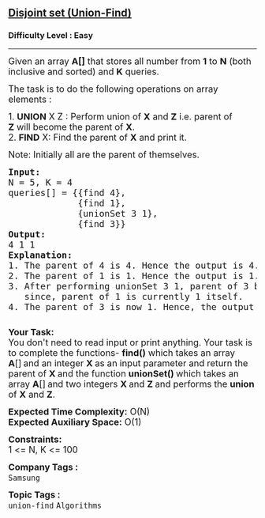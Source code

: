 <h2><a href="https://practice.geeksforgeeks.org/problems/disjoint-set-union-find/1">Disjoint set (Union-Find)</a></h2><h3>Difficulty Level : Easy</h3><hr><div class="problems_problem_content__Xm_eO"><p><span style="font-size:18px">Given an array <strong>A[]</strong>&nbsp;that stores all number from <strong>1</strong> to <strong>N</strong> (both inclusive and sorted) and <strong>K</strong>&nbsp;queries.</span></p>

<p><span style="font-size:18px">The task is to do the following operations on array elements :</span></p>

<p><span style="font-size:18px">1.&nbsp;<strong>UNION</strong>&nbsp;X Z :&nbsp;Perform&nbsp;union of <strong>X</strong>&nbsp;and <strong>Z</strong>&nbsp;i.e.&nbsp;parent of <strong>Z</strong>&nbsp;will become the parent of <strong>X</strong>.<br>
2.&nbsp;<strong>FIND</strong> X: Find the parent of <strong>X</strong> and print it.</span></p>

<p><span style="font-size:18px">Note: Initially all are the parent of themselves.</span></p>

<pre><span style="font-size:18px"><strong>Input:</strong>
N = 5, K = 4
queries[] = {{find 4},
&nbsp;            {find 1},
&nbsp;            {unionSet 3 1},
&nbsp;            {find 3}}
<strong>Output:</strong>
4 1 1
<strong>Explanation:</strong>
1. The parent of 4 is 4. Hence the output is 4.
2. The parent of 1 is 1. Hence the output is 1.
3. After performing unionSet 3 1, parent of 3 becomes 1,
&nbsp;  since, parent of 1 is currently 1 itself.
4. The parent of 3 is now 1. Hence, the output is 1.
</span>
</pre>

<p><span style="font-size:18px"><strong>Your Task:</strong>&nbsp;&nbsp;<br>
You don't need to read input or print anything. Your task is to complete the&nbsp;functions-&nbsp;<strong>find</strong><strong>()</strong>&nbsp;which takes an array <strong>A</strong>[]<strong>&nbsp;</strong>and an integer <strong>X </strong>as&nbsp;an input parameter and return the parent of&nbsp;<strong>X&nbsp;</strong>and the function <strong>unionSet()&nbsp;</strong>which takes an array <strong>A</strong>[]<strong>&nbsp;</strong>and two integers&nbsp;<strong>X&nbsp;</strong>and&nbsp;<strong>Z&nbsp;</strong>and performs the <strong>union</strong> of&nbsp;<strong>X</strong>&nbsp;and <strong>Z</strong>.</span></p>

<p><span style="font-size:18px"><strong>Expected Time Complexity:</strong>&nbsp;O(N)<br>
<strong>Expected Auxiliary Space:</strong>&nbsp;O(1)</span></p>

<p><span style="font-size:18px"><strong>Constraints:</strong><br>
1 &lt;= N, K&nbsp;&lt;= 100</span></p>
</div><p><span style=font-size:18px><strong>Company Tags : </strong><br><code>Samsung</code>&nbsp;<br><p><span style=font-size:18px><strong>Topic Tags : </strong><br><code>union-find</code>&nbsp;<code>Algorithms</code>&nbsp;